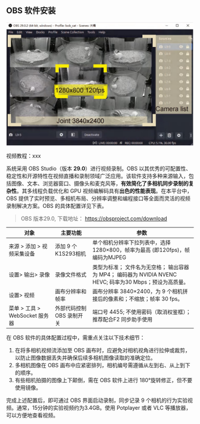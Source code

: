 OBS 软件安装
---

![OBS Studio](../../assets/images/OBS_software.jpg)

视频教程：xxx

系统采用 OBS Studio（版本 **29.0**）进行视频录制。OBS 以其优秀的可配置性、稳定性和开源特性在视频直播和录制领域广泛应用。该软件支持多种来源输入，包括图像、文本、浏览器窗口、摄像头和麦克风等，**有效简化了多相机同步录制的复杂性**。其多线程负载优化和 GPU 视频编解码具有**出色的性能表现**。在本平台中，OBS 提供了实时预览、多相机布局、分辨率调整和编程接口等全面而灵活的视频录制解决方案。OBS 的具体配置详见下表。

> OBS 版本29.0, 下载地址： https://obsproject.com/download


| 对象       | 主要功能                                           | 参数                                                                                     |
|------------|----------------------------------------------------|------------------------------------------------------------------------------------------|
| 来源 > 添加 > 视频采集设备 | 添加 9 个K1S293相机                                      | 单个相机分辨率下拉列表中，选择 1280×800，帧率为最高 (即120fps)，帧编码为MJPEG |                                  |
| 设置> 输出> 录像| 录像文件格式 | 类型为标准； 文件名为无空格； 输出容器为 MP4； 编码器为 NVIDIA NVENC HEVC; 码率为30 Mbps；预设为高质量。|
| 设置> 视频| 画布分辨率和帧率 | 画布分辨率 3840×2400，为 9 个相机拼接后的像素和；不缩放；帧率 30 fps。|
| 菜单 > 工具 > WebSocket 服务器 | 外部代码控制 OBS 录制开关 | 端口号 4455; 不使用密码（取消权鉴框）；推荐配合F2 同步助手使用|


在 OBS 软件的具体配置过程中，需重点关注以下技术细节：

1. 在将多相机视频流添加至 OBS 画布时，应避免对相机视角进行拉伸或裁剪，以防止图像数据丢失并确保后续多相机图像读取的准确定位。
2. 多相机图像在 OBS 画布中应紧密排列，相机编号需遵循从左到右、从上到下的顺序。
3. 有些相机拍摄的图像上下颠倒，需在 OBS 软件上进行 180°旋转修正，但不要使用镜像。

完成上述配置后，即可通过 OBS 界面启动录制，同步记录 9 个相机的行为实验视频。通常，15分钟的实验视频约为3.4GB。使用 Potplayer 或者 VLC 等播放器，可以方便地查看视频。